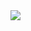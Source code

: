  <img src="https://img.shields.io/badge/Spring-6DB33F?style=flat&logo=TypeScript&logoColor=white"/>
